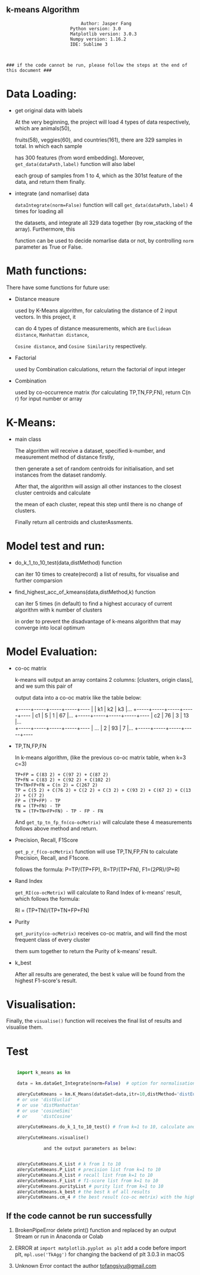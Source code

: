 ## k-means Algorithm ## 

               					Author: Jasper Fang
							Python version: 3.0
							Matplotlib version: 3.0.3
							Numpy version: 1.16.2
							IDE: Sublime 3



    ### if the code cannot be run, please follow the steps at the end of this document ###


# Data Loading:
   
   * get original data with labels
	 
	 At the very beginning, the project will load 4 types of data respectively, which are animals(50),
	 
	 fruits(58), veggies(60), and countries(161), there are 329 samples in total. In which each sample
	 
	 has 300 features (from word embedding). Moreover, `get_data(dataPath,label)` function will also label 
	 
	 each group of samples from 1 to 4, which as the 301st feature of the data, and return them finally.

   * integrate (and nomarlise) data
     
     `dataIntegrate(norm=False)` function will call `get_data(dataPath,label)` 4 times for loading all 
     
     the datasets, and integrate all 329 data together (by row_stacking of the array). Furthermore, this 
     
     function can be used to decide nomarlise data or not, by controlling `norm` parameter as True or False.


# Math functions:
    
   There have some functions for future use:

   * Distance measure
     
     used by K-Means algorithm, for calculating the distance of 2 input vectors. In this project, it 

     can do 4 types of distance measurements, which are `Euclidean distance`, `Manhattan distance`, 
  
     `Cosine distance`, and `Cosine Similarity` respectively. 

   * Factorial
 	 
 	   used by Combination calculations, return the factorial of input integer

   * Combination

     used by co-occurrence matrix (for calculating TP,TN,FP,FN), return C(n r) for input number or array


# K-Means:
   
   * main class

   	 The algorithm will receive a dataset, specified k-number, and measurement method of distance firstly,
    
     then generate a set of random centroids for initialisation, and set instances from the dataset randomly.
    
     After that, the algorithm will assign all other instances to the closest cluster centroids and calculate
    
     the mean of each cluster, repeat this step until there is no change of clusters. 
    
     Finally return all centroids and clusterAssments.

	
# Model test and run:
   
   * do_k_1_to_10_test(data,distMethod) function

     can iter 10 times to create(record) a list of results, for visualise and further comparsion

   * find_highest_acc_of_kmeans(data,distMethod,k) function

     can iter 5 times (in default) to find a highest accuracy of current algorithm with k number of clusters

     in order to prevent the disadvantage of k-means algorithm that may converge into local optimum


# Model Evaluation:
   
   * co-oc matrix

     k-means will output an array contains 2 columns: [clusters, origin class], and we sum this pair of 

     output data into a co-oc matrix like the table below:

     +-----+-----+-----+-----+----
     |     |  k1 |  k2 |  k3 |...
     +-----+-----+-----+-----+----
     |  c1 |  5  |  1  |  67 |...
     +-----+-----+-----+-----+----
     |  c2 |  76 |  3  |  13 |...     
     +-----+-----+-----+-----+----
     | ... |  2  |  93 |  7  |...
     +-----+-----+-----+-----+----

   * TP,TN,FP,FN

     In k-means algorithm, (like the previous co-oc matrix table, when k=3 c=3) 
	     
	     TP+FP = C(83 2) + C(97 2) + C(87 2)
	     TP+FN = C(83 2) + C(92 2) + C(102 2)
	     TP+TN+FP+FN = C(n 2) = C(267 2)
	     TP = C(5 2) + C(76 2) + C(2 2) + C(3 2) + C(93 2) + C(67 2) + C(13 2) + C(7 2)
	     FP = (TP+FP) - TP
	     FN = (TP+FN) - TP
	     TN = (TP+TN+FP+FN) - TP - FP - FN

     And `get_tp_tn_fp_fn(co-ocMetrix)` will calculate these 4 measurements follows above method and return.

   * Precision, Recall, F1Score

     `get_p_r_f(co-ocMetrix)` function will use TP,TN,FP,FN to calculate Precision, Recall, and F1score.

     follows the formula: P=TP/(TP+FP), R=TP/(TP+FN), F1=(2*P*R)/(P+R)

   * Rand Index
   	 
   	 `get_RI(co-ocMetrix)`  will calculate to Rand Index of k-means' result, which follows the formula:

   	 RI = (TP+TN)/(TP+TN+FP+FN)

   * Purity

   	 `get_purity(co-ocMetrix)` receives co-oc matrix, and will find the most frequent class of every cluster

   	 them sum together to return the Purity of k-means' result.

   * k_best

     After all results are generated, the best k value will be found from the highest F1-score's result.


# Visualisation:
   
   Finally, the `visualise()` function will receives the final list of results and visualise them.


# Test

```python
    
    import k_means as km

    data = km.dataGet_Integrate(norm=False)  # option for normalisation or not

    aVeryCuteKmeans = km.K_Means(dataSet=data,itr=10,distMethod='distEuclid') # option for 3 distance measurments
    # or use 'distEuclid'
    # or use 'distManhattan'
    # or use 'cosineSimi'
    # or     'distCosine'

    aVeryCuteKmeans.do_k_1_to_10_test() # from k=1 to 10, calculate and generate a list of results

    aVeryCuteKmeans.visualise()

```

                  and the output parameters as below:

```python

    aVeryCuteKmeans.K_List # k from 1 to 10
    aVeryCuteKmeans.P_List # precision list from k=1 to 10
    aVeryCuteKmeans.R_List # recall list from k=1 to 10
    aVeryCuteKmeans.F_List # f1-score list from k=1 to 10
    aVeryCuteKmeans.purityList # purity list from k=1 to 10
    aVeryCuteKmeans.k_best # the best k of all results
    aVeryCuteKmeans.cm_4 # the best result (co-oc metrix) with the highest F1-Score and accuracy when k=4

```




## If the code cannot be run successfully ##

1. BrokenPipeError
	delete print() function and replaced by an output Stream or run in Anaconda or Colab

2. ERROR at `import matplotlib.pyplot as plt`
	add a code before import plt, `mpl.use('TkAgg')` for changing the backend of plt 3.0.3 in macOS

3. Unknown Error
	contact the author tofangsiyu@gmail.com



